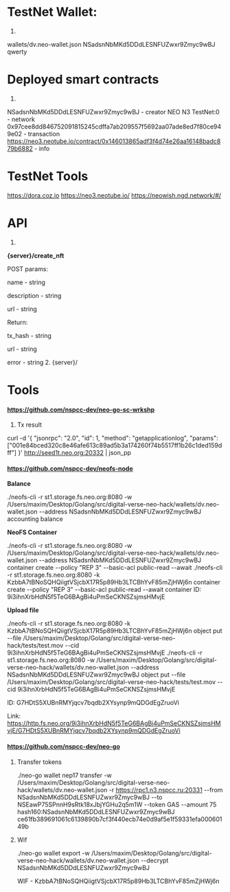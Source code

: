# TestNet Wallet:
1. 
wallets/dv.neo-wallet.json
NSadsnNbMKd5DDdLESNFUZwxr9Zmyc9wBJ
qwerty

# Deployed smart contracts
1.
NSadsnNbMKd5DDdLESNFUZwxr9Zmyc9wBJ - creator
NEO N3 TestNet:0 - network
0x97cee8dd846752091815245cdffa7ab209557f5692aa07ade8ed7f80ce949e02 - transaction
https://neo3.neotube.io/contract/0x146013865adf3f4d74e26aa16148badc879b6882 - info

# TestNet Tools

https://dora.coz.io
https://neo3.neotube.io/
https://neowish.ngd.network/#/

# API

1.
**{server}/create_nft**

POST params: 

name - string

description - string

url - string

Return:

tx_hash - string

url - string

error - string
2.
{server}/


# Tools
#### https://github.com/nspcc-dev/neo-go-sc-wrkshp

1. Tx result

curl -d '{ "jsonrpc": "2.0", "id": 1, "method": "getapplicationlog", "params": ["001e84bced320c8e46afe613c89ad5b3a174260f74b5517ff1b26c1ded159dff"] }' http://seed1t.neo.org:20332 | json_pp


#### https://github.com/nspcc-dev/neofs-node

**Balance**

./neofs-cli -r st1.storage.fs.neo.org:8080 -w /Users/maxim/Desktop/Golang/src/digital-verse-neo-hack/wallets/dv.neo-wallet.json --address NSadsnNbMKd5DDdLESNFUZwxr9Zmyc9wBJ accounting balance

**NeoFS Container**

./neofs-cli -r st1.storage.fs.neo.org:8080 -w /Users/maxim/Desktop/Golang/src/digital-verse-neo-hack/wallets/dv.neo-wallet.json --address NSadsnNbMKd5DDdLESNFUZwxr9Zmyc9wBJ container create --policy "REP 3" --basic-acl public-read --await
./neofs-cli -r st1.storage.fs.neo.org:8080 -k KzbbA7tBNoSQHQiigtVSjcbX17R5p89Hb3LTCBhYvF85mZjHWj6n container create --policy "REP 3" --basic-acl public-read --await
container ID: 9i3ihnXrbHdN5f5TeG6BAgBi4uPmSeCKNSZsjmsHMvjE

**Upload file**

./neofs-cli -r st1.storage.fs.neo.org:8080 -k KzbbA7tBNoSQHQiigtVSjcbX17R5p89Hb3LTCBhYvF85mZjHWj6n object put --file /Users/maxim/Desktop/Golang/src/digital-verse-neo-hack/tests/test.mov --cid 9i3ihnXrbHdN5f5TeG6BAgBi4uPmSeCKNSZsjmsHMvjE
./neofs-cli -r st1.storage.fs.neo.org:8080 -w /Users/maxim/Desktop/Golang/src/digital-verse-neo-hack/wallets/dv.neo-wallet.json --address NSadsnNbMKd5DDdLESNFUZwxr9Zmyc9wBJ object put --file /Users/maxim/Desktop/Golang/src/digital-verse-neo-hack/tests/test.mov --cid 9i3ihnXrbHdN5f5TeG6BAgBi4uPmSeCKNSZsjmsHMvjE

ID: G7HDtS5XUBnRMYjqcv7bqdb2XYsynp9mQDGdEgZruoVi

Link: https://http.fs.neo.org/9i3ihnXrbHdN5f5TeG6BAgBi4uPmSeCKNSZsjmsHMvjE/G7HDtS5XUBnRMYjqcv7bqdb2XYsynp9mQDGdEgZruoVi


#### https://github.com/nspcc-dev/neo-go

1. Transfer tokens

   ./neo-go wallet nep17 transfer -w /Users/maxim/Desktop/Golang/src/digital-verse-neo-hack/wallets/dv.neo-wallet.json -r https://rpc1.n3.nspcc.ru:20331 --from NSadsnNbMKd5DDdLESNFUZwxr9Zmyc9wBJ --to NSEawP75SPnnH9sRtk18xJbjYGHu2q5m1W --token GAS --amount 75 hash160:NSadsnNbMKd5DDdLESNFUZwxr9Zmyc9wBJ
   ce61fb389691061c6139890b7cf3f440ecb74e0d9af5e1f59331efa00060149b
2. Wif

    ./neo-go wallet export -w /Users/maxim/Desktop/Golang/src/digital-verse-neo-hack/wallets/dv.neo-wallet.json --decrypt NSadsnNbMKd5DDdLESNFUZwxr9Zmyc9wBJ
    
    WIF - KzbbA7tBNoSQHQiigtVSjcbX17R5p89Hb3LTCBhYvF85mZjHWj6n

